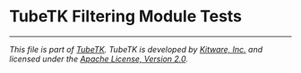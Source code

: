 TubeTK Filtering Module Tests
=============================

---
*This file is part of [TubeTK](http://www.tubetk.org). TubeTK is developed by [Kitware, Inc.](http://www.kitware.com) and licensed under the [Apache License, Version 2.0](http://www.apache.org/licenses/LICENSE-2.0).*
